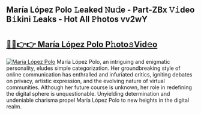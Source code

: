 ## María López Polo 𝙻eaked 𝙽u𝚍e - Part-ZBx 𝚅𝚒deo B𝚒kini 𝙻eaks - Hot All 𝙿hotos vv2wY

# <h2><a href="http://ld44igc.urlbe.top/?page=Mar%c3%ada+L%c3%b3pez+Polo">🔗🔗👉👉 María López Polo P𝚑oto𝚜Vid𝚎o</a></h2>

[![María López Polo](https://i.imgur.com/eBuTRDB.gif)](http://ld44igc.urlbe.top/?page=Mar%c3%ada+L%c3%b3pez+Polo)
María López Polo, an intriguing and enigmatic personality, eludes simple categorization. Her groundbreaking style of online communication has enthralled and infuriated critics, igniting debates on privacy, artistic expression, and the evolving nature of virtual communities. Although her future course is unknown, her role in redefining the digital sphere is unquestionable. Unyielding determination and undeniable charisma propel María López Polo to new heights in the digital realm.
